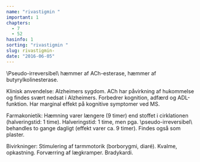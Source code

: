 ```yaml
---
name: "rivastigmin "
important: 1
chapters:  
  - 7 
  - 52
hasinfo: 1
sorting: "rivastigmin "
slug: rivastigmin-
date: "2016-06-05"
---
```


\Pseudo-irreversibel\ hæmmer af ACh-esterase, hæmmer af butyrylkolinesterase. 

Klinisk anvendelse: Alzheimers sygdom. ACh har påvirkning af hukommelse og findes svært nedsat i Alzheimers. Forbedrer kognition, adfærd og ADL-funktion. Har marginal effekt på kognitive symptomer ved MS.

Farmakonietik: Hæmning varer længere (9 timer) end stoffet i cirklationen (halveringstid: 1 time). Halveringstid: 1 time, men pga. \pseudo-irreversibel\ behandles to gange dagligt (effekt varer ca. 9 timer). Findes også som plaster.

Bivirkninger: Stimulering af tarmmotorik (borborygmi, diaré). Kvalme, opkastning. Forværring af lægkramper. Bradykardi.
